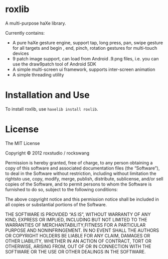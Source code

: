 roxlib
======

A multi-purpose haXe library.

Currently contains:
* A pure haXe gesture engine, support tap, long press, pan, swipe gesture for all targets 
  and begin , end, pinch, rotation gestures for multi-touch devices
* 9 patch image support, can load from Android .9.png files, i.e. you can use the draw9patch tool of Android SDK
* A simple multi-screen ui framework, supports inter-screen animation
* A simple threading utility

Installation and Use
====================
To install roxlib, use `haxelib install roxlib`.

License
=======
The MIT License

Copyright © 2012 roxstudio / rockswang

Permission is hereby granted, free of charge, to any person obtaining a copy of this software and associated documentation files (the “Software”), to deal in the Software without restriction, including without limitation the rightsto use, copy, modify, merge, publish, distribute, sublicense, and/or sell copies of the Software, and to permit persons to whom the Software is furnished to do so, subject to the following conditions:

The above copyright notice and this permission notice shall be included in all copies or substantial portions of the Software.

THE SOFTWARE IS PROVIDED “AS IS”, WITHOUT WARRANTY OF ANY KIND, EXPRESS OR IMPLIED, INCLUDING BUT NOT LIMITED TO THE WARRANTIES OF MERCHANTABILITY,FITNESS FOR A PARTICULAR PURPOSE AND NONINFRINGEMENT. IN NO EVENT SHALL THE AUTHORS OR COPYRIGHT HOLDERS BE LIABLE FOR ANY CLAIM, DAMAGES OR OTHER LIABILITY, WHETHER IN AN ACTION OF CONTRACT, TORT OR OTHERWISE, ARISING FROM, OUT OF OR IN CONNECTION WITH THE SOFTWARE OR THE USE OR OTHER DEALINGS IN THE SOFTWARE.
